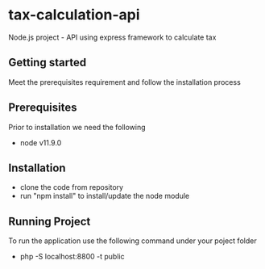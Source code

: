 # tax-calculation-api
Node.js project - API using express framework to calculate tax 

## Getting started

Meet the prerequisites requirement and follow the installation process 

## Prerequisites

Prior to installation we need the following 
- node v11.9.0

## Installation

- clone the code from repository 
- run "npm install" to install/update the node module


## Running Project

To run the application use the following command under your poject folder
- php -S localhost:8800 -t public
